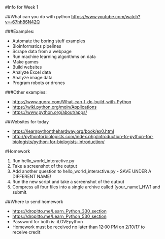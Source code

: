 #Info for Week 1


##What can you do with python
https://www.youtube.com/watch?v=-67hh86N42Q

###Examples:
* Automate the boring stuff examples
* Bioinformatics pipelines
* Scrape data from a webpage
* Run machine learning algorithms on data
* Make games
* Build websites
* Analyze Excel data
* Analyze image data
* Program robots or drones

###Other examples:

* https://www.quora.com/What-can-I-do-build-with-Python
* https://wiki.python.org/moin/Applications
* https://www.python.org/about/apps/

##Websites for today

* https://learnpythonthehardway.org/book/ex0.html
* http://pythonforbiologists.com/index.php/introduction-to-python-for-biologists/python-for-biologists-introduction/

#Homework
1. Run hello_world_interactive.py
2. Take a screenshot of the output
3. Add another question to hello_world_interactive.py - SAVE UNDER A DIFFERENT NAME!
4. Run the new script and take a screenshot of the output
5. Compress all four files into a single archive called [your_name]_HW1 and submit.

##Where to send homework

* https://dropitto.me/Learn_Python_330_section
* https://dropitto.me/Learn_Python_530_section
* Password for both is: iLOVEpython
* Homework must be received no later than 12:00 PM on 2/10/17 to receive credit
